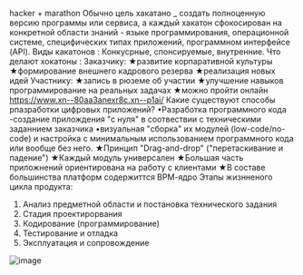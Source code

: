 hacker + marathon
Обычно цель хакатано _ создать полноценную версию программы или сервиса, а каждый хакатон сфокосирован на конкретной области знаний - языке программирования, операционной системе, специфических типах приложений, программном интерфейсе (API).
Виды какатонов : Конкусрные, спонсируемые, внутренние.
Что делают хокатоны : 
Заказчику:
★развитие корпаративной культуры
★формирование внешнего кадрового резерва
★реализация новых идей
Участнику:
★запись в рюземе об участии
★улучшение навыков программирование на реальных задачах
★можно пройти онлайн 
https://www.xn--80aa3anexr8c.xn--p1ai/
Какие существуют способы рпазработки цифровых приложений?
•Разработка программного кода -создание прилождения "с нуля" в соотвествии с техническими заданнием заказчика
•визуальная "сборка" их модулей (low-code/no-code) и настройка с минимальным использованием программного кода или вообще без него.
★Принцип "Drag-and-drop"
("перетаскивание и падение")
★Каждый модуль универсален
★Большая часть приложнений ориентирована на работу с клиентами
★В составе большинства платформ содержиттся ВРМ-ядро
Этапы жизнненого цикла продукта: 
1. Анализ предметной области и постановка технического задания
2. Стадия проектирорвания
3. Кодирование (программирование)
4. Тестирование и отладка
5. Эксплуатация и сопровождение
 
 ![image](https://user-images.githubusercontent.com/97594421/163157670-8c6fbf4b-db31-4a0f-a8ee-5e71d75d08c5.png)

